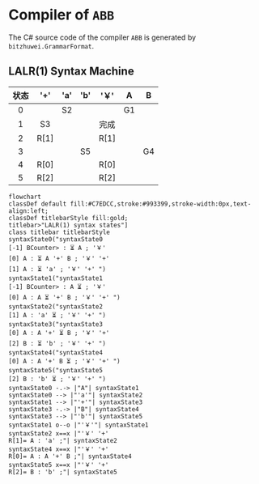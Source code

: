 # Compiler of `ABB`

The C# source code of the compiler `ABB` is generated by `bitzhuwei.GrammarFormat`.

## LALR(1) Syntax Machine

| 状态 | \'\+\' | \'a\' | \'b\' | \'￥\' | A | B |
|:---:|:---:|:---:|:---:|:---:|:---:|:---:|
| 0 |   | S2 |   |   | G1 |   |
| 1 | S3 |   |   | 完成 |   |   |
| 2 | R[1] |   |   | R[1] |   |   |
| 3 |   |   | S5 |   |   | G4 |
| 4 | R[0] |   |   | R[0] |   |   |
| 5 | R[2] |   |   | R[2] |   |   |


```Mermaid
flowchart
classDef default fill:#C7EDCC,stroke:#993399,stroke-width:0px,text-align:left;
classDef titlebarStyle fill:gold;
titlebar>"LALR(1) syntax states"]
class titlebar titlebarStyle
syntaxState0("syntaxState0
[-1] BCounter> : ⏳ A ; '￥' 
[0] A : ⏳ A '+' B ; '￥' '+' 
[1] A : ⏳ 'a' ; '￥' '+' ")
syntaxState1("syntaxState1
[-1] BCounter> : A ⏳ ; '￥' 
[0] A : A ⏳ '+' B ; '￥' '+' ")
syntaxState2("syntaxState2
[1] A : 'a' ⏳ ; '￥' '+' ")
syntaxState3("syntaxState3
[0] A : A '+' ⏳ B ; '￥' '+' 
[2] B : ⏳ 'b' ; '￥' '+' ")
syntaxState4("syntaxState4
[0] A : A '+' B ⏳ ; '￥' '+' ")
syntaxState5("syntaxState5
[2] B : 'b' ⏳ ; '￥' '+' ")
syntaxState0 -.-> |"A"| syntaxState1
syntaxState0 --> |"'a'"| syntaxState2
syntaxState1 --> |"'+'"| syntaxState3
syntaxState3 -.-> |"B"| syntaxState4
syntaxState3 --> |"'b'"| syntaxState5
syntaxState1 o--o |"'￥'"| syntaxState1
syntaxState2 x==x |"'￥' '+' 
R[1]= A : 'a' ;"| syntaxState2
syntaxState4 x==x |"'￥' '+' 
R[0]= A : A '+' B ;"| syntaxState4
syntaxState5 x==x |"'￥' '+' 
R[2]= B : 'b' ;"| syntaxState5


```


